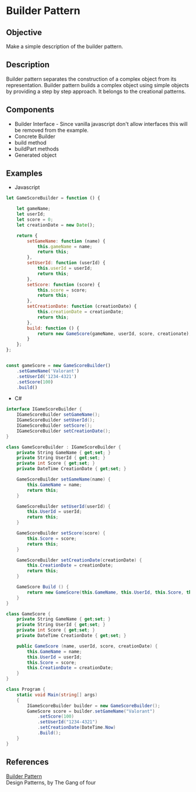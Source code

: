 # Builder Pattern

## Objective

Make a simple description of the builder pattern.  

## Description

Builder pattern separates the construction of a complex object from its representation. Builder pattern builds a complex object using simple objects by providing a step by step approach. It belongs to the creational patterns.  

## Components

- Builder Interface - Since vanilla javascript don't allow interfaces this will be removed from the example.
- Concrete Builder
- build method
- buildPart methods
- Generated object

## Examples

- Javascript
```javascript
let GameScoreBuilder = function () {

    let gameName;
    let userId;
    let score = 0;
    let creationDate = new Date();

    return {
        setGameName: function (name) {
            this.gameName = name;
            return this;
        },
        setUserId: function (userId) {
            this.userId = userId;
            return this;
        },
        setScore: function (score) {
            this.score = score;
            return this;
        },
        setCreationDate: function (creationDate) {
            this.creationDate = creationDate;
            return this;
        },
        build: function () {
            return new GameScore(gameName, userId, score, creationate);
        }
    };
};


const gameScore = new GameScoreBuilder()
    .setGameName('Valorant')
    .setUserId('1234-4321')
    .setScore(100)
    .build()
```

- C#
```C#
interface IGameScoreBuilder {
    IGameScoreBuilder setGameName();
    IGameScoreBuilder setUserId();
    IGameScoreBuilder setScore();
    IGameScoreBuilder setCreationDate();
}

class GameScoreBuilder : IGameScoreBuilder {
    private String GameName { get;set; }
    private String UserId { get;set; }
    private int Score { get;set; }
    private DateTime CreationDate { get;set; }

    GameScoreBuilder setGameName(name) {
        this.GameName = name;
        return this;   
    }

    GameScoreBuilder setUserId(userId) {
        this.UserId = userId;
        return this;   
    }

    GameScoreBuilder setScore(score) {
        this.Score = score;
        return this;   
    }

    GameScoreBuilder setCreationDate(creationDate) {
        this.CreationDate = creationDate;
        return this;   
    }

    GameScore Build () {
        return new GameScore(this.GameName, this.UserId, this.Score, this.CreationDate);
    }
}

class GameScore {
    private String GameName { get;set; }
    private String UserId { get;set; }
    private int Score { get;set; }
    private DateTime CreationDate { get;set; }

    public GameScore (name, userId, score, creationDate) {
        this.GameName = name;
        this.UserId = userId; 
        this.Score = score;
        this.CreationDate = creationDate;
    }
}

class Program {
    static void Main(string[] args)
    {
        IGameScoreBuilder builder = new GameScoreBuilder();
        GameScore score = builder.setGameName("Valorant")
            .setScore(100)
            .setUserId("1234-4321")
            .setCreationDate(DateTime.Now)
            .Build();
    }
}
```


## References
[Builder Pattern](https://zetcode.com/javascript/builderpattern/)  
Design Patterns, by The Gang of four
